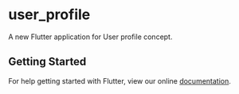 # user_profile

A new Flutter application for User profile concept.

## Getting Started

For help getting started with Flutter, view our online
[documentation](https://flutter.io/).
